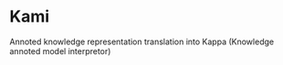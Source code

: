 # Kami
Annoted knowledge representation translation into Kappa (Knowledge annoted model interpretor)
